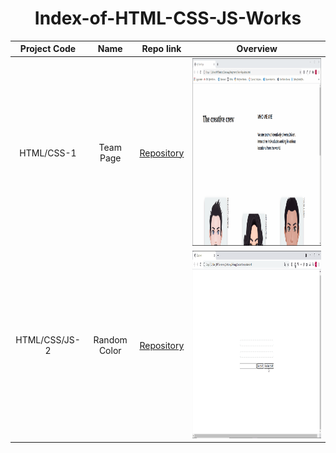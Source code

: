 # 
<h1 align="center">Index-of-HTML-CSS-JS-Works</h1>  
  
  | Project Code | Name     | Repo link                                                      | Overview                            |
  |:--------------:|:--------:|:--------------------------------------------------------------:|:------------------------------------:|
  |HTML/CSS-1     |Team Page| [Repository](https://github.com/marntext/Team-Page)|<img src="img/Crew.gif" height="300">|
  |HTML/CSS/JS-2  |Random Color| [Repository](https://github.com/marntext/RandomColor)|<img src="img/RandomColor.gif" height="300">|
